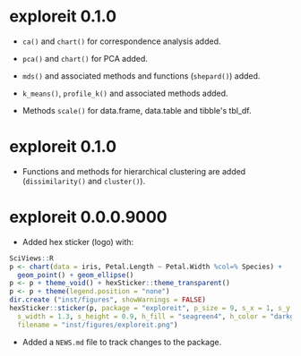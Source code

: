 # exploreit 0.1.0

-   `ca()` and `chart()` for correspondence analysis added.

-   `pca()` and `chart()` for PCA added.

-   `mds()` and associated methods and functions (`shepard()`) added.

-   `k_means()`, `profile_k()` and associated methods added.

-   Methods `scale()` for data.frame, data.table and tibble's tbl_df.

# exploreit 0.1.0

-   Functions and methods for hierarchical clustering are added (`dissimilarity()` and `cluster()`).

# exploreit 0.0.0.9000

-   Added hex sticker (logo) with:

``` r
SciViews::R
p <- chart(data = iris, Petal.Length ~ Petal.Width %col=% Species) +
  geom_point() + geom_ellipse()
p <- p + theme_void() + hexSticker::theme_transparent()
p <- p + theme(legend.position = "none")
dir.create ("inst/figures", showWarnings = FALSE)
hexSticker::sticker(p, package = "exploreit", p_size = 9, s_x = 1, s_y = .75,
  s_width = 1.3, s_height = 0.9, h_fill = "seagreen4", h_color = "darkgreen",
  filename = "inst/figures/exploreit.png")
```

-   Added a `NEWS.md` file to track changes to the package.
